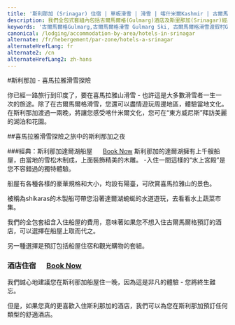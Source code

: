 ```yaml
---
title: '斯利那加 (Srinagar) 住宿 | 單板滑雪 | 滑雪 | 喀什米爾Kashmir | 古爾馬爾格Gulmarg | 印度India | Skigulmarg.com'
description: 我們全包式套組內包括古爾馬爾格(Gulmarg)酒店及斯里那加(Srinagar)經典船屋或斯里那加(Srinagar)酒店住宿，作為您的喜馬拉雅(Himalaya)滑雪之旅冒險活動的一部分。
keywords: '古爾馬爾格Gulmarg,古爾馬爾格滑雪 Gulmarg Ski, 古爾馬爾格滑雪渡假村Gulmarg Ski Resort, 喀什米爾滑雪Skiing in the Himalayas, 印度滑雪Skiing in India, 喜馬拉雅Himalaya, 喀什米爾Kashmir, Skigulmarg.com'
canonical: /lodging/accommodation-by-area/hotels-in-srinagar
alternate: /fr/hebergement/par-zone/hotels-a-srinagar
alternateHrefLang: fr
alternate2: /cn
alternateHrefLang2: zh-hans
---
```


#斯利那加 - 喜馬拉雅滑雪探險

你已經一路旅行到印度了，要在喜馬拉雅山滑雪 - 也許這是大多數滑雪者一生一次的旅途。除了在古爾馬爾格滑雪，您還可以盡情遊玩周邊地區，體驗當地文化。在斯利那加渡過一兩晚，將讓您感受喀什米爾文化，您可在“東方威尼斯”拜訪美麗的湖泊和花園。

##喜馬拉雅滑雪探險之旅中的斯利那加之夜

###經典：斯利那加達爾湖船屋 <a href="https://www.agoda.com/partners/partnersearch.aspx?pcs=1&cid=1650708&hl=en&hid=568522" target="_blank" class="btn btn-rounded" style="margin-left:20px">Book Now</a> 
斯利那加的達爾湖擁有上千艘船屋，由當地的雪松木制成，上面裝飾精美的木雕。 -入住一間這樣的“水上宮殿”是您不容錯過的獨特體驗。

船屋有各種各樣的豪華規格和大小，均設有陽臺，可欣賞喜馬拉雅山的景色。

被稱為shikaras的木製船可帶您沿著達爾湖蜿蜒的水道遊玩，去看看水上蔬菜市集。

我們的全包套組含入住船屋的費用，意味著如果您不想入住古爾馬爾格預訂的酒店，可以選擇在船屋上取而代之。

另一種選擇是預訂包括船屋住宿和觀光購物的套組。

<h3>酒店住宿 <a href="https://www.agoda.com/partners/partnersearch.aspx?pcs=1&cid=1650708&hl=en&city=10188" target="_blank" class="btn btn-rounded" style="margin-left:20px">Book Now</a></h3>
我們誠心地建議您在斯利那加船屋住一晚，因為這是非凡的體驗 - 您將終生難忘。

但是，如果您真的更喜歡入住斯利那加的酒店，我們可以為您在斯利那加預訂任何類型的舒適酒店。

